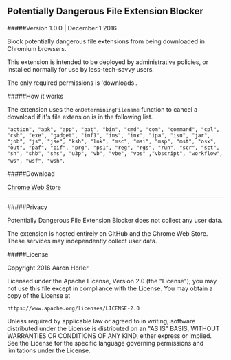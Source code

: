 ## Potentially Dangerous File Extension Blocker
#####Version 1.0.0 | December 1 2016

Block potentially dangerous file extensions from being downloaded in Chromium browsers.

This extension is intended to be deployed by administrative policies, or installed normally for use by less-tech-savvy users.

The only required permissions is 'downloads'.

#####How it works

The extension uses the `onDeterminingFilename` function to cancel a download if it's file extension is in the following list.

`"action", "apk", "app", "bat", "bin", "cmd", "com", "command", "cpl", "csh", "exe", "gadget", "inf1", "ins", "inx", "ipa", "isu", "jar", "job", "js", "jse", "ksh", "lnk", "msc", "msi", "msp", "mst", "osx", "out", "paf", "pif", "prg", "ps1", "reg", "rgs", "run", "scr", "sct", "sh", "shb", "shs", "u3p", "vb", "vbe", "vbs" ,"vbscript", "workflow", "ws", "wsf", "wsh"`.

#####Download

[Chrome Web Store](https://chrome.google.com/webstore/detail/potentially-dangerous-fil/biaiklkognaclgklcdlpgiajdgjofoai)

---

#####Privacy

Potentially Dangerous File Extension Blocker does not collect any user data. 

The extension is hosted entirely on GitHub and the Chrome Web Store. These services may independently collect user data.

#####License

Copyright 2016 Aaron Horler

Licensed under the Apache License, Version 2.0 (the "License");
you may not use this file except in compliance with the License.
You may obtain a copy of the License at

    https://www.apache.org/licenses/LICENSE-2.0

Unless required by applicable law or agreed to in writing, software
distributed under the License is distributed on an "AS IS" BASIS,
WITHOUT WARRANTIES OR CONDITIONS OF ANY KIND, either express or implied.
See the License for the specific language governing permissions and
limitations under the License.
